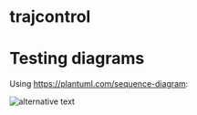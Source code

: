 # trajcontrol

# Testing diagrams

Using https://plantuml.com/sequence-diagram:

![alternative text](http://www.plantuml.com/plantuml/proxy?cache=no&src=https://github.com/pedrolfm/trajcontrol/blob/main/comm_diagram.txt)
